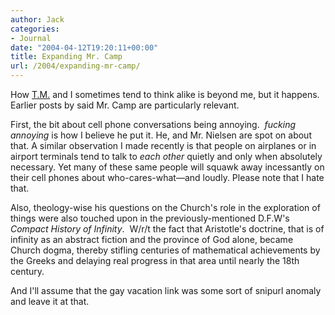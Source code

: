 ```yaml
---
author: Jack
categories:
- Journal
date: "2004-04-12T19:20:11+00:00"
title: Expanding Mr. Camp
url: /2004/expanding-mr-camp/
---
```


How [T.M.][1] and I sometimes tend to think alike is beyond me, but it happens. Earlier posts by said Mr. Camp are particularly relevant.

First, the bit about cell phone conversations being annoying.&nbsp; _fucking annoying_ is how I believe he put it. He, and Mr. Nielsen are spot on about that. A similar observation I made recently is that people on airplanes or in airport terminals tend to talk to _each other_ quietly and only when absolutely necessary. Yet many of these same people will squawk away incessantly on their cell phones about who-cares-what&#8212;and loudly. Please note that I hate that.

Also, theology-wise his questions on the Church's role in the exploration of things were also touched upon in the previously-mentioned D.F.W's _Compact History of Infinity_.&nbsp; W/r/t the fact that Aristotle's doctrine, that is of infinity as an abstract fiction and the province of God alone, became Church dogma, thereby stifling centuries of mathematical achievements by the Greeks and delaying real progress in that area until nearly the 18th century.

And I'll assume that the gay vacation link was some sort of snipurl anomaly and leave it at that.

 [1]: http://www.tmcamp.com/